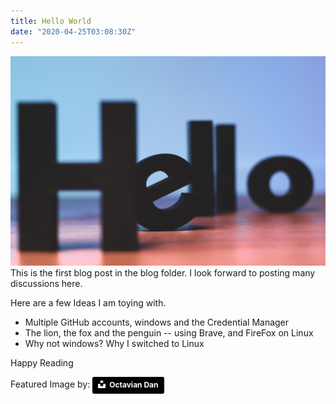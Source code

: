 ```yaml
---
title: Hello World
date: "2020-04-25T03:08:30Z"
---
```


![Hello in text](./octavian-dan-iY6QMkP66mI-unsplash.jpg)
This is the first blog post in the blog folder. I look forward to posting many discussions here.

Here are a few Ideas I am toying with.

- Multiple GitHub accounts, windows and the Credential Manager
- The lion, the fox and the penguin -- using Brave, and FireFox on Linux
- Why not windows? Why I switched to Linux

Happy Reading

Featured Image by:
<a style="background-color:black;color:white;text-decoration:none;padding:4px 6px;font-family:-apple-system, BlinkMacSystemFont, &quot;San Francisco&quot;, &quot;Helvetica Neue&quot;, Helvetica, Ubuntu, Roboto, Noto, &quot;Segoe UI&quot;, Arial, sans-serif;font-size:12px;font-weight:bold;line-height:1.2;display:inline-block;border-radius:3px" href="https://unsplash.com/@octadan?utm_medium=referral&amp;utm_campaign=photographer-credit&amp;utm_content=creditBadge" target="_blank" rel="noopener noreferrer" title="Download free do whatever you want high-resolution photos from Octavian Dan"><span style="display:inline-block;padding:2px 3px"><svg xmlns="http://www.w3.org/2000/svg" style="height:12px;width:auto;position:relative;vertical-align:middle;top:-2px;fill:white" viewBox="0 0 32 32"><title>unsplash-logo</title><path d="M10 9V0h12v9H10zm12 5h10v18H0V14h10v9h12v-9z"></path></svg></span><span style="display:inline-block;padding:2px 3px">Octavian Dan</span></a>
